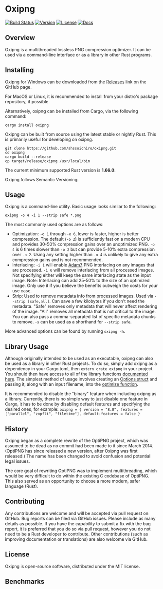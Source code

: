 # Oxipng

[![Build Status](https://github.com/shssoichiro/oxipng/workflows/oxipng/badge.svg)](https://github.com/shssoichiro/oxipng/actions?query=branch%3Amaster)
[![Version](https://img.shields.io/crates/v/oxipng.svg)](https://crates.io/crates/oxipng)
[![License](https://img.shields.io/crates/l/oxipng.svg)](https://github.com/shssoichiro/oxipng/blob/master/LICENSE)
[![Docs](https://docs.rs/oxipng/badge.svg)](https://docs.rs/oxipng)

## Overview

Oxipng is a multithreaded lossless PNG compression optimizer. It can be used via a command-line
interface or as a library in other Rust programs.

## Installing

Oxipng for Windows can be downloaded from the [Releases](https://github.com/shssoichiro/oxipng/releases) link on the GitHub page.

For MacOS or Linux, it is recommended to install from your distro's package repository, if possible.

Alternatively, oxipng can be installed from Cargo, via the following command:

```
cargo install oxipng
```

Oxipng can be built from source using the latest stable or nightly Rust.
This is primarily useful for developing on oxipng.

```
git clone https://github.com/shssoichiro/oxipng.git
cd oxipng
cargo build --release
cp target/release/oxipng /usr/local/bin
```

The current minimum supported Rust version is **1.66.0**.

Oxipng follows Semantic Versioning.

## Usage

Oxipng is a command-line utility. Basic usage looks similar to the following:

```
oxipng -o 4 -i 1 --strip safe *.png
```

The most commonly used options are as follows:

- Optimization: `-o 1` through `-o 6`, lower is faster, higher is better compression.
  The default (`-o 2`) is sufficiently fast on a modern CPU and provides 30-50% compression
  gains over an unoptimized PNG. `-o 4` is 6 times slower than `-o 2` but can provide 5-10%
  extra compression over `-o 2`. Using any setting higher than `-o 4` is unlikely
  to give any extra compression gains and is not recommended.
- Interlacing: `-i 1` will enable [Adam7](https://en.wikipedia.org/wiki/Adam7_algorithm)
  PNG interlacing on any images that are processed. `-i 0` will remove interlacing from all
  processed images. Not specifying either will keep the same interlacing state as the
  input image. Note: Interlacing can add 25-50% to the size of an optimized image. Only use
  it if you believe the benefits outweigh the costs for your use case.
- Strip: Used to remove metadata info from processed images. Used via `--strip [safe,all]`.
  Can save a few kilobytes if you don't need the metadata. "Safe" removes only metadata that
  will never affect rendering of the image. "All" removes all metadata that is not critical
  to the image. You can also pass a comma-separated list of specific metadata chunks to remove.
  `-s` can be used as a shorthand for `--strip safe`.

More advanced options can be found by running `oxipng -h`.

## Library Usage

Although originally intended to be used as an executable, oxipng can also be used as a library in
other Rust projects. To do so, simply add oxipng as a dependency in your Cargo.toml,
then `extern crate oxipng` in your project. You should then have access to all of the library
functions [documented here](https://docs.rs/oxipng). The simplest
method of usage involves creating an
[Options struct](https://docs.rs/oxipng/3.0.1/oxipng/struct.Options.html) and
passing it, along with an input filename, into the
[optimize function](https://docs.rs/oxipng/3.0.1/oxipng/fn.optimize.html).

It is recommended to disable the "binary" feature when including oxipng as a library. Currently, there is
no simple way to just disable one feature in Cargo, it has to be done by disabling default features
and specifying the desired ones, for example:
`oxipng = { version = "8.0", features = ["parallel", "zopfli", "filetime"], default-features = false }`

## History

Oxipng began as a complete rewrite of the OptiPNG project,
which was assumed to be dead as no commit had been made to it since March 2014.
(OptiPNG has since released a new version, after Oxipng was first released.)
The name has been changed to avoid confusion and potential legal issues.

The core goal of rewriting OptiPNG was to implement multithreading,
which would be very difficult to do within the existing C codebase of OptiPNG.
This also served as an opportunity to choose a more modern, safer language (Rust).

## Contributing

Any contributions are welcome and will be accepted via pull request on GitHub. Bug reports can be
filed via GitHub issues. Please include as many details as possible. If you have the capability
to submit a fix with the bug report, it is preferred that you do so via pull request,
however you do not need to be a Rust developer to contribute.
Other contributions (such as improving documentation or translations) are also welcome via GitHub.

## License

Oxipng is open-source software, distributed under the MIT license.

## Benchmarks
